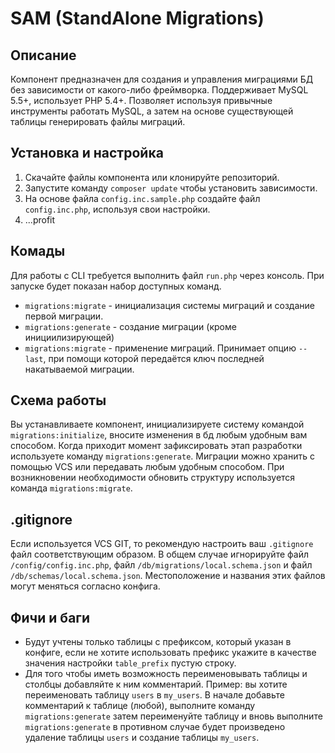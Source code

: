 # SAM (StandAlone Migrations)

## Описание
Компонент предназначен для создания и управления миграциями БД без зависимости от какого-либо фреймворка. 
Поддерживает MySQL 5.5+, использует PHP 5.4+. Позволяет используя привычные инструменты работать MySQL, а затем на 
основе существующей таблицы генерировать файлы миграций.

## Установка и настройка
1) Скачайте файлы компонента или клонируйте репозиторий.
2) Запустите команду `composer update` чтобы установить зависимости.
3) На основе файла `config.inc.sample.php` создайте файл `config.inc.php`, используя свои настройки.
4) ...profit

## Комады
Для работы с CLI требуется выполнить файл `run.php` через консоль. При запуске будет показан набор доступных команд.
+ `migrations:migrate` - инициализация системы миграций и создание первой миграции.
+ `migrations:generate` - создание миграции (кроме инициилизирующей)
+ `migrations:migrate` - применение миграций. Принимает опцию `--last`, при помощи которой передаётся ключ последней 
накатываемой миграции.

## Схема работы
Вы устанавливаете компонент, инициализируете систему командой `migrations:initialize`, вносите изменения в бд любым 
удобным вам способом. Когда приходит момент зафиксировать этап разработки используете команду `migrations:generate`. 
Миграции можно хранить с помощью VCS или передавать любым удобным способом. При возникновении необходимости обновить
структуру используется команда `migrations:migrate`.

## .gitignore
Если используется VCS GIT, то рекомендую настроить ваш `.gitignore` файл соответствующим образом. 
В общем случае игнорируйте файл `/config/config.inc.php`, файл `/db/migrations/local.schema.json` и файл 
`/db/schemas/local.schema.json`. Местоположение и названия этих файлов могут меняться согласно конфига.

## Фичи и баги
+ Будут учтены только таблицы с префиксом, который указан в конфиге, если не хотите использовать префикс укажите в 
качестве значения настройки `table_prefix` пустую строку. 
+ Для того чтобы иметь возможность переименовывать таблицы и столбцы добавляйте к ним комментарий. Пример: вы хотите 
переименовать таблицу `users` в `my_users`. В начале добавьте комментарий к таблице (любой), выполните команду
`migrations:generate` затем переименуйте таблицу и вновь выполните `migrations:generate` в противном случае будет
произведено удаление таблицы `users` и создание таблицы `my_users`.
